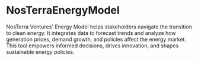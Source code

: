 # NosTerraEnergyModel
NosTerra Ventures' Energy Model helps stakeholders navigate the transition to clean energy. It integrates data to forecast trends and analyze how generation prices, demand growth, and policies affect the energy market. This tool empowers informed decisions, drives innovation, and shapes sustainable energy policies.
